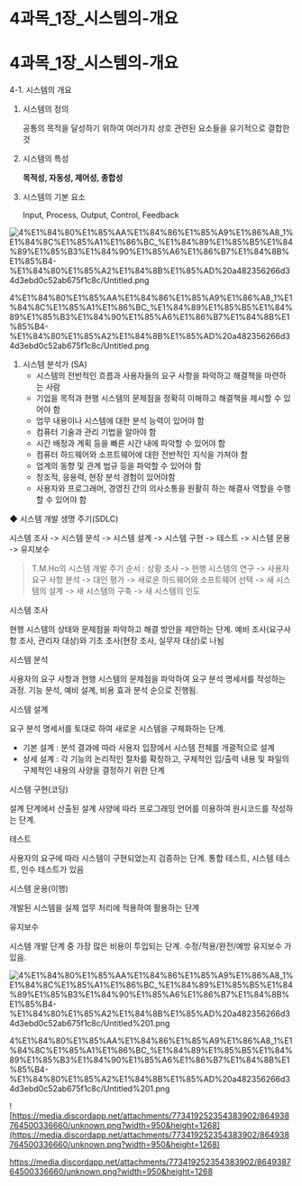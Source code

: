 # 4과목_1장_시스템의-개요

# 4과목_1장_시스템의-개요

4-1. 시스템의 개요

1. 시스템의 정의

    공통의 목적을 달성하기 위하여 여러가지 상호 관련된 요소들을 유기적으로 결합한 것

2. 시스템의 특성

    **목적성, 자동성, 제어성, 종합성**

3. 시스템의 기본 요소

    Input, Process, Output, Control, Feedback

![4%E1%84%80%E1%85%AA%E1%84%86%E1%85%A9%E1%86%A8_1%E1%84%8C%E1%85%A1%E1%86%BC_%E1%84%89%E1%85%B5%E1%84%89%E1%85%B3%E1%84%90%E1%85%A6%E1%86%B7%E1%84%8B%E1%85%B4-%E1%84%80%E1%85%A2%E1%84%8B%E1%85%AD%20a482356266d34d3ebd0c52ab675f1c8c/Untitled.png](4%E1%84%80%E1%85%AA%E1%84%86%E1%85%A9%E1%86%A8_1%E1%84%8C%E1%85%A1%E1%86%BC_%E1%84%89%E1%85%B5%E1%84%89%E1%85%B3%E1%84%90%E1%85%A6%E1%86%B7%E1%84%8B%E1%85%B4-%E1%84%80%E1%85%A2%E1%84%8B%E1%85%AD%20a482356266d34d3ebd0c52ab675f1c8c/Untitled.png)

4%E1%84%80%E1%85%AA%E1%84%86%E1%85%A9%E1%86%A8_1%E1%84%8C%E1%85%A1%E1%86%BC_%E1%84%89%E1%85%B5%E1%84%89%E1%85%B3%E1%84%90%E1%85%A6%E1%86%B7%E1%84%8B%E1%85%B4-%E1%84%80%E1%85%A2%E1%84%8B%E1%85%AD%20a482356266d34d3ebd0c52ab675f1c8c/Untitled.png

1. 시스템 분석가 (SA)
    - 시스템의 전반적인 흐름과 사용자들의 요구 사항을 파악하고 해결책을 마련하는 사람
    - 기업을 목적과 현행 시스템의 문제점을 정확히 이해하고 해결책을 제시할 수 있어야 함
    - 업무 내용이나 시스템에 대한 분석 능력이 있어야 함
    - 컴퓨터 기술과 관리 기법을 알아야 함
    - 시간 배정과 계획 등을 빠른 시간 내에 파악할 수 있어야 함
    - 컴퓨터 하드웨어와 소프트웨어에 대한 전반적인 지식을 가져야 함
    - 업계의 동향 및 관계 법규 등을 파악할 수 있어야 함
    - 창조적, 응용력, 현장 분석 경험이 있어야함
    - 사용자와 프로그래머, 경영진 간의 의사소통을 원활히 하는 해결사 역할을 수행할 수 있어야 함

◆ 시스템 개발 생명 주기(SDLC)

시스템 조사 -> 시스템 분석 -> 시스템 설계 -> 시스템 구현 -> 테스트 -> 시스템 운용 -> 유지보수

> T.M.Ho의 시스템 개발 주기 순서 : 상황 조사 -> 현행 시스템의 연구 -> 사용자 요구 사항 분석 -> 대인 평가 -> 새로운 하드웨어와 소프트웨어 선택 -> 새 시스템의 설계 -> 새 시스템의 구축 -> 새 시스템의 인도

시스템 조사

현행 시스템의 상태와 문제점을 파악하고 해결 방안을 제안하는 단계. 예비 조사(요구사항 조사, 관리자 대상)와 기초 조사(현장 조사, 실무자 대상)로 나뉨

시스템 분석

사용자의 요구 사항과 현행 시스템의 문제점을 파악하여 요구 분석 명세서를 작성하는 과정. 기능 분석, 예비 설계, 비용 효과 분석 순으로 진행됨.

시스템 설계

요구 분석 명세서를 토대로 하여 새로운 시스템을 구체화하는 단계.

- 기본 설계 : 분석 결과에 따라 사용자 입장에서 시스템 전체를 개괄적으로 설계
- 상세 설계 : 각 기능의 논리적인 절차를 확정하고, 구체적인 입/출력 내용 및 파일의 구체적인 내용의 사양을 결정하기 위한 단계

시스템 구현(코딩)

설계 단계에서 산출된 설계 사양에 따라 프로그래밍 언어를 이용하여 원시코드를 작성하는 단계.

테스트

사용자의 요구에 따라 시스템이 구현되었는지 검증하는 단계. 통합 테스트, 시스템 테스트, 인수 테스트가 있음

시스템 운용(이행)

개발된 시스템을 실제 업무 처리에 적용하여 활용하는 단계

유지보수

시스템 개발 단계 중 가장 많은 비용이 투입되는 단계. 수정/적용/완전/예방 유지보수 가 있음.

![4%E1%84%80%E1%85%AA%E1%84%86%E1%85%A9%E1%86%A8_1%E1%84%8C%E1%85%A1%E1%86%BC_%E1%84%89%E1%85%B5%E1%84%89%E1%85%B3%E1%84%90%E1%85%A6%E1%86%B7%E1%84%8B%E1%85%B4-%E1%84%80%E1%85%A2%E1%84%8B%E1%85%AD%20a482356266d34d3ebd0c52ab675f1c8c/Untitled%201.png](4%E1%84%80%E1%85%AA%E1%84%86%E1%85%A9%E1%86%A8_1%E1%84%8C%E1%85%A1%E1%86%BC_%E1%84%89%E1%85%B5%E1%84%89%E1%85%B3%E1%84%90%E1%85%A6%E1%86%B7%E1%84%8B%E1%85%B4-%E1%84%80%E1%85%A2%E1%84%8B%E1%85%AD%20a482356266d34d3ebd0c52ab675f1c8c/Untitled%201.png)

4%E1%84%80%E1%85%AA%E1%84%86%E1%85%A9%E1%86%A8_1%E1%84%8C%E1%85%A1%E1%86%BC_%E1%84%89%E1%85%B5%E1%84%89%E1%85%B3%E1%84%90%E1%85%A6%E1%86%B7%E1%84%8B%E1%85%B4-%E1%84%80%E1%85%A2%E1%84%8B%E1%85%AD%20a482356266d34d3ebd0c52ab675f1c8c/Untitled%201.png

![https://media.discordapp.net/attachments/773419252354383902/864938764500336660/unknown.png?width=950&height=1268](https://media.discordapp.net/attachments/773419252354383902/864938764500336660/unknown.png?width=950&height=1268)

https://media.discordapp.net/attachments/773419252354383902/864938764500336660/unknown.png?width=950&height=1268